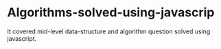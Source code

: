 # Algorithms-solved-using-javascrip
It covered mid-level data-structure and algorithm question solved using javascript.

